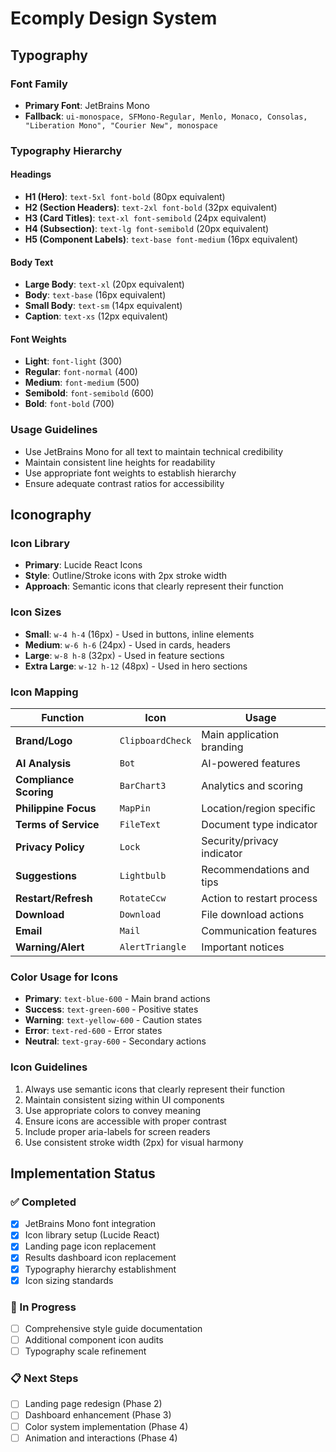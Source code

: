 # Ecomply Design System

## Typography

### Font Family
- **Primary Font**: JetBrains Mono
- **Fallback**: `ui-monospace, SFMono-Regular, Menlo, Monaco, Consolas, "Liberation Mono", "Courier New", monospace`

### Typography Hierarchy

#### Headings
- **H1 (Hero)**: `text-5xl font-bold` (80px equivalent)
- **H2 (Section Headers)**: `text-2xl font-bold` (32px equivalent)
- **H3 (Card Titles)**: `text-xl font-semibold` (24px equivalent)
- **H4 (Subsection)**: `text-lg font-semibold` (20px equivalent)
- **H5 (Component Labels)**: `text-base font-medium` (16px equivalent)

#### Body Text
- **Large Body**: `text-xl` (20px equivalent)
- **Body**: `text-base` (16px equivalent)
- **Small Body**: `text-sm` (14px equivalent)
- **Caption**: `text-xs` (12px equivalent)

#### Font Weights
- **Light**: `font-light` (300)
- **Regular**: `font-normal` (400)
- **Medium**: `font-medium` (500)
- **Semibold**: `font-semibold` (600)
- **Bold**: `font-bold` (700)

### Usage Guidelines
- Use JetBrains Mono for all text to maintain technical credibility
- Maintain consistent line heights for readability
- Use appropriate font weights to establish hierarchy
- Ensure adequate contrast ratios for accessibility

## Iconography

### Icon Library
- **Primary**: Lucide React Icons
- **Style**: Outline/Stroke icons with 2px stroke width
- **Approach**: Semantic icons that clearly represent their function

### Icon Sizes
- **Small**: `w-4 h-4` (16px) - Used in buttons, inline elements
- **Medium**: `w-6 h-6` (24px) - Used in cards, headers
- **Large**: `w-8 h-8` (32px) - Used in feature sections
- **Extra Large**: `w-12 h-12` (48px) - Used in hero sections

### Icon Mapping
| Function | Icon | Usage |
|----------|------|-------|
| **Brand/Logo** | `ClipboardCheck` | Main application branding |
| **AI Analysis** | `Bot` | AI-powered features |
| **Compliance Scoring** | `BarChart3` | Analytics and scoring |
| **Philippine Focus** | `MapPin` | Location/region specific |
| **Terms of Service** | `FileText` | Document type indicator |
| **Privacy Policy** | `Lock` | Security/privacy indicator |
| **Suggestions** | `Lightbulb` | Recommendations and tips |
| **Restart/Refresh** | `RotateCcw` | Action to restart process |
| **Download** | `Download` | File download actions |
| **Email** | `Mail` | Communication features |
| **Warning/Alert** | `AlertTriangle` | Important notices |

### Color Usage for Icons
- **Primary**: `text-blue-600` - Main brand actions
- **Success**: `text-green-600` - Positive states
- **Warning**: `text-yellow-600` - Caution states
- **Error**: `text-red-600` - Error states
- **Neutral**: `text-gray-600` - Secondary actions

### Icon Guidelines
1. Always use semantic icons that clearly represent their function
2. Maintain consistent sizing within UI components
3. Use appropriate colors to convey meaning
4. Ensure icons are accessible with proper contrast
5. Include proper aria-labels for screen readers
6. Use consistent stroke width (2px) for visual harmony

## Implementation Status

### ✅ Completed
- [x] JetBrains Mono font integration
- [x] Icon library setup (Lucide React)
- [x] Landing page icon replacement
- [x] Results dashboard icon replacement
- [x] Typography hierarchy establishment
- [x] Icon sizing standards

### 🔄 In Progress
- [ ] Comprehensive style guide documentation
- [ ] Additional component icon audits
- [ ] Typography scale refinement

### 📋 Next Steps
- [ ] Landing page redesign (Phase 2)
- [ ] Dashboard enhancement (Phase 3)
- [ ] Color system implementation (Phase 4)
- [ ] Animation and interactions (Phase 4)
